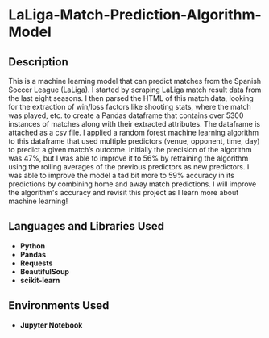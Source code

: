 <h1>LaLiga-Match-Prediction-Algorithm-Model</h1>

<h2>Description</h2>
This is a machine learning model that can predict matches from the Spanish Soccer League (LaLiga). I started by scraping LaLiga match result data from the last eight seasons. I then parsed the HTML of this match data, looking for the extraction of win/loss factors like shooting stats, where the match was played, etc. to create a Pandas dataframe that contains over 5300 instances of matches along with their extracted attributes. The dataframe is attached as a csv file. I applied a random forest machine learning algorithm to this dataframe that used multiple predictors (venue, opponent, time, day) to predict a given match’s outcome. Initially the precision of the algorithm was 47%, but I was able to improve it to 56% by retraining the algorithm using the rolling averages of the previous predictors as new predictors. I was able to improve the model a tad bit more to 59% accuracy in its predictions by combining home and away match predictions. I will improve the algorithm's accuracy and revisit this project as I learn more about machine learning!
<br />


<h2>Languages and Libraries Used</h2>

- <b>Python</b> 
- <b>Pandas</b>
- <b>Requests</b>
- <b>BeautifulSoup</b>
- <b>scikit-learn</b>


<h2>Environments Used </h2>

- <b>Jupyter Notebook</b>
<!--
 ```diff
- text in red
+ text in green
! text in orange
# text in gray
@@ text in purple (and bold)@@
```
--!>
